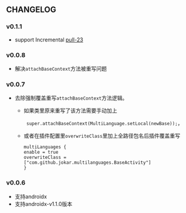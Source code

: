 ## CHANGELOG
### v0.1.1
- support Incremental [pull-23](https://github.com/MichaelJokAr/MultiLanguages/pull/23)
### v0.0.8
- 解决```attachBaseContext```方法被重写问题

### v0.0.7
- 去除强制覆盖重写```attachBaseContext```方法逻辑。

    - 如果类里原来重写了该方法需要手动加上

        ``` super.attachBaseContext(MultiLanguage.setLocal(newBase));```，

    - 或者在插件配置里```overwriteClass```里加上全路径包名后插件覆盖重写 

        ```
        multiLanguages {
        enable = true
        overwriteClass = ["com.github.jokar.multilanguages.BaseActivity"]
        }
        ```

### v0.0.6
- 支持androidx
- 支持androidx-v1.1.0版本

